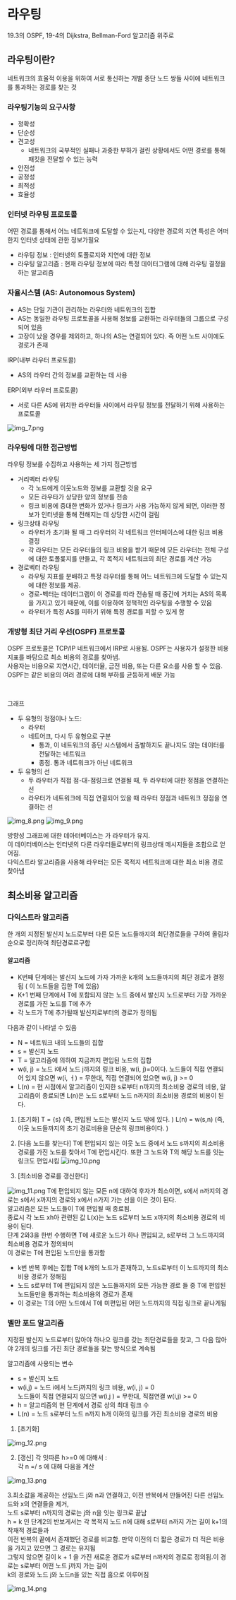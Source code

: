 # 라우팅

19.3의 OSPF, 19-4의 Dijkstra, Bellman-Ford 알고리즘 위주로 

## 라우팅이란? 
네트워크의 효율적 이용을 위하여 서로 통신하는 개별 종단 노드 쌍들 사이에 네트워크를 통과하는 경로를 찾는 것

### 라우팅기능의 요구사항
* 정확성
* 단순성
* 견고성
  * 네트워크의 국부적인 실패나 과중한 부하가 걸린 상황에서도 어떤 경로를 통해 패킷을 전달할 수 있는 능력
* 안전성
* 공정성
* 최적성
* 효율성

### 인터넷 라우팅 프로토콜
어떤 경로를 통해서 어느 네트워크에 도달할 수 있는지, 다양한 경로의 지연 특성은 어떠한지 인터넷 상태에 관한 정보가필요

* 라우팅 정보 : 인터넷의 토폴로지와 지연에 대한 정보
* 라우팅 알고리즘 : 현재 라우팅 정보에 따라 특정 데이터그램에 대해 라우팅 결정을 하는 알고리즘

### 자율시스템 (AS: Autonomous System)
* AS는 단일 기관이 관리하는 라우터와 네트워크의 집합
* AS는 동일한 라우팅 프로토콜을 사용해 정보를 교환하는 라우터들의 그룹으로 구성되어 있음
* 고장이 났을 경우를 제외하고, 하나의 AS는 연결되어 있다. 즉 어떤 노드 사이에도 경로가 존재

IRP(내부 라우터 프로토콜)
* AS의 라우터 간의 정보를 교환하는 데 사용

ERP(외부 라우터 프로토콜)
* 서로 다른 AS에 위치한 라우터들 사이에서 라우팅 정보를 전달하기 위해 사용하는 프로토콜

![img_7.png](img_7.png)

### 라우팅에 대한 접근방법
라우팅 정보를 수집하고 사용하는 세 가지 접근방법
* 거리벡터 라우팅
  * 각 노드에게 이웃노드와 정보를 교환할 것을 요구
  * 모든 라우타가 상당한 양의 정보를 전송
  * 링크 비용에 중대한 변화가 있거나 링크가 사용 가능하지 않게 되면, 이러한 정보가 인터넷을 통해 전해지는 데 상당한 시간이 걸림
* 링크상태 라우팅
  * 라우터가 초기화 될 때 그 라우터의 각 네트워크 인터페이스에 대한 링크 비용 결정
  * 각 라우터는 모든 라우터들의 링크 비용을 받기 때문에 모든 라우터는 전체 구성에 대한 토폴롲지를 만들고, 각 목적지 네트워크의 최단 경로를 계산 가능
* 경로벡터 라우팅
  * 라우팅 지표를 분배하고 특정 라우터를 통해 어느 네트워크에 도달할 수 있는지에 대한 정보를 제공.
  * 경로-벡터는 데이터그램이 이 경로를 따라 전송될 때 중간에 거치는 AS의 목록을 가지고 있기 때문에, 이를 이용하여 정책적인 라우팅을 수행할 수 있음
  * 라우터가 특정 AS를 피하기 위해 특정 경로를 피할 수 있게 함

### 개방형 최단 거리 우선(OSPF) 프로토콜
OSPF 프로토콜은 TCP/IP 네트워크에서 IRP로 사용됨. OSPF는 사용자가 설정한 비용 지표를 바탕으로 최소 비용의 경로를 찾아냄. <br>
사용자는 비용으로 지연시간, 데이터율, 금전 비용, 또는 다른 요소를 사용 할 수 있음. <br>
OSPF는 같은 비용의 여러 경로에 대해 부하를 균등하게 배분 가능

<br>

그래프
* 두 유형의 정점이나 노드:  
  * 라우터
  * 네트어크, 다시 두 유형으로 구분
    * 통과, 이 네트워크의 종단 시스템에서 출발하지도 끝나지도 않는 데이터를 전달하는 네트워크
    * 종점. 통과 네트워크가 아닌 네트워크
* 두 유형의 선
  * 두 라우터가 직접 점-대-점링크로 연결될 때, 두 라우터에 대한 정점을 연결하는 선
  * 라우터가 네트워크에 직접 연결되어 있을 때 라우터 정점과 네트워크 정점을 연결하는 선

![img_8.png](img_8.png)
![img_9.png](img_9.png)

방향성 그래프에 대한 데아터베이스는 가 라우터가 유지. <br>
이 데이터베이스는 인터넷의 다른 라우터들로부터의 링크상태 메시지들을 조합으로 얻어짐. <br>
다익스트라 알고리즘을 사용해 라우터는 모든 목적지 네트워크에 대한 최소 비용 경로 찾아냄 <br>

## 최소비용 알고리즘

### 다익스트라 알고리즘

한 개의 지정된 발신지 노드로부터 다른 모든 노드들까지의 최단경로들을 구하여 올림차순으로 정리하여 최단경로르구함

#### 알고리즘
* K번째 단게에는 발신지 노드에 가자 가까운 k개의 노드들까지의 최단 경로가 결정됨 ( 이 노드들을 집한 T에 있음)
* K+1 번째 단계에서 T에 포함되지 않는 노드 중에서 발신지 노드로부터 가장 가까운 경로를 가진 노드를 T에 추가
* 각 노드가 T에 추가될때 발신지로부터의 경로가 정의됨

다음과 같이 나타낼 수 있음
* N = 네트워크 내의 노드들의 집합
* s = 발신지 노드
* T = 알고리즘에 의하여 지금까지 편입된 노드의 집합
* w(i, j) = 노드 i에서 노드 j까지의 링크 비용, w(i, j)=0이다. 노드들이 직접 연결되어 있지 않으면 w(i, ㅓ) = 무한대, 직접 연결되어 있으면 w(i, j) >= 0
* L(n) = 현 시점에서 알고리즘이 인지한 s로부터 n까지의 최소비용 경로의 비용, 알고리즘이 종료되면 L(n)은 노드 s로부터 노드 n까지의 최소비용 경로의 비용이 된다.

1. [초기화]
 T = {s}   (즉, 편입된 노드는 발신지 노드 밖에 있다. )
 L(n) = w(s,n) (즉, 이웃 노드들까지의 초기 경로비용을 단순히 링크비용이다. )
 
2. [다음 노드를 찾는다] T에 편입되지 않는 이웃 노드 중에서 노드 s까지의 최소비용 경로를 가진 노드를 찾아서 T에 편입시킨다. 또한 그 노드와 T의 해당 노드를 잇는 링크도 편입시킴
![img_10.png](img_10.png)
3. [최소비용 경로를 갱신한다]

![img_11.png](img_11.png)
T에 편입되지 않는 모든 n에 대하여 후자가 최소이면, s에서 n까지의 경로는 s에서 x까지의 경로와 x에서 n가지 가는 선을 이은 것이 된다.
<br>
알고리즘은 모든 노드들이 T에 편입될 때 종료됨. <br> 
종료시 각 노드 xh아 관련된 값 L(x)는 노드 s로부터 노드 x까지의 최소비용 경로의 비용이 된다. <br>
단계 2와3을 한번 수행하면 T에 새로운 노드가 하나 편입되고, s로부터 그 노드까지의 최소비용 경로가 정의되며 <br>
이 경로는 T에 편입된 노드만을 통과함 <br>
* k번 반복 후에는 집합 T에 k개의 노드가 존재하고, 노드s로부터 이 노드까지의 최소비용 경로가 정해짐
* 노드 s로부터 T에 편입되지 않은 노드들까지의 모든 가능한 경로 들 중 T에 편입된 노드들만을 통과하는 최소비용의 경로가 존재
* 이 경로는 T의 어떤 노드에서 T에 미편입된 어떤 노드까지의 직접 링크로 끝나게됨

### 벨만 포드 알고리즘
지정된 발신지 노드로부터 많아야 하나으 링크를 갖는 최단경로들을 찾고, 그 다음 많아야 2개의 링크를 가진 최단 경로들을 찾는 방식으로 계속됨

알고리즘에 사용되는 변수
* s = 발신지 노드
* w(i,j) = 노드 i에서 노드j까지의 링크 비용, w(i, j) = 0 <br> 노드들이 직접 연결되지 않으면 w(i,j ) = 무한대, 직접연결 w(i,j) >= 0
* h = 알고리즘의 현 단계에서 경로 상의 최대 링크 수
* L(n) = 노드 s로부터 노드 n까지 h개 이하의 링크를 가진 최소비용 경로의 비용

1. [초기화]

![img_12.png](img_12.png)

2. [갱신]
각 잇따른 h>=0 에 대해서 : <br>
각 n =/ s 에 대해 다음을 계산 

![img_13.png](img_13.png)

3.최소값을 제공하는 선임노드 j와 n과 연결하고, 이전 반복에서 만들어진 다른 선임노드와 x의 연결들을 제거, <br>
노드 s로부터 n까지의 경로는 j와 n을 잇는 링크로 끝남 <br>
h = k 인 단계2의 반보게서는 각 목적지 노드 n에 대해 s로부터 n까지 가는 길이 k+1의 작재적 경로들과 <br>
이전 반복의 끝에서 존재했던 경로를 비교함. 만약 이전의 더 짧은 경로가 더 적은 비용을 가지고 있으면 그 경로는 유지됨 <br>
그렇지 않으면 길이 k + 1 을 가진 새로운 경로가 s로부터 n까지의 경로로 정의됨.이 경로는 s로부터 어떤 노드 j까지 가는 길이 <br>
k의 경로와 노드 j와 노드n을 있는 직접 홈으로 이루어짐

![img_14.png](img_14.png)
